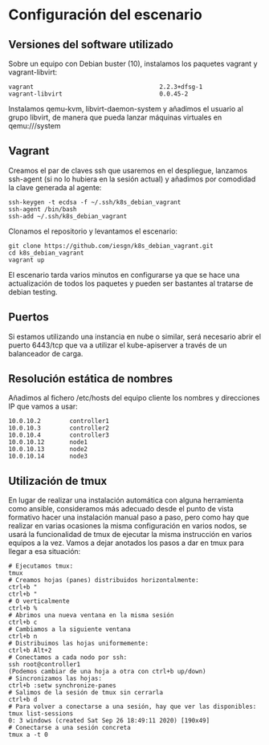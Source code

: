 # Configuración del escenario

## Versiones del software utilizado

Sobre un equipo con Debian buster (10), instalamos los paquetes
vagrant y vagrant-libvirt:

```
vagrant                                   2.2.3+dfsg-1
vagrant-libvirt                           0.0.45-2
```

Instalamos qemu-kvm, libvirt-daemon-system y añadimos el usuario al
grupo libvirt, de manera que pueda lanzar máquinas virtuales en
qemu:///system

## Vagrant

Creamos el par de claves ssh que usaremos en el despliegue, lanzamos
ssh-agent (si no lo hubiera en la sesión actual) y añadimos por
comodidad la clave generada al agente:

```
ssh-keygen -t ecdsa -f ~/.ssh/k8s_debian_vagrant
ssh-agent /bin/bash
ssh-add ~/.ssh/k8s_debian_vagrant
```

Clonamos el repositorio y levantamos el escenario:

```
git clone https://github.com/iesgn/k8s_debian_vagrant.git
cd k8s_debian_vagrant
vagrant up
```

El escenario tarda varios minutos en configurarse ya que se hace una
actualización de todos los paquetes y pueden ser bastantes al tratarse
de debian testing.

## Puertos

Si estamos utilizando una instancia en nube o similar, será necesario
abrir el puerto 6443/tcp que va a utilizar el kube-apiserver a través
de un balanceador de carga.

## Resolución estática de nombres

Añadimos al fichero /etc/hosts del equipo cliente los nombres y
direcciones IP que vamos a usar:

```
10.0.10.2        controller1
10.0.10.3        controller2
10.0.10.4        controller3
10.0.10.12       node1
10.0.10.13       node2
10.0.10.14       node3
```

## Utilización de tmux

En lugar de realizar una instalación automática con alguna herramienta
como ansible, consideramos más adecuado desde el punto de vista
formativo hacer una instalación manual paso a paso, pero como hay que
realizar en varias ocasiones la misma configuración en varios nodos,
se usará la funcionalidad de tmux de ejecutar la misma instrucción en
varios equipos a la vez. Vamos a dejar anotados los pasos a dar en
tmux para llegar a esa situación:

```
# Ejecutamos tmux:
tmux
# Creamos hojas (panes) distribuidos horizontalmente:
ctrl+b "
ctrl+b "
# O verticalmente
ctrl+b %
# Abrimos una nueva ventana en la misma sesión
ctrl+b c
# Cambiamos a la siguiente ventana
ctrl+b n
# Distribuimos las hojas uniformemente:
ctrl+b Alt+2
# Conectamos a cada nodo por ssh:
ssh root@controller1
(Podemos cambiar de una hoja a otra con ctrl+b up/down)
# Sincronizamos las hojas:
ctrl+b :setw synchronize-panes
# Salimos de la sesión de tmux sin cerrarla
ctrl+b d
# Para volver a conectarse a una sesión, hay que ver las disponibles: 
tmux list-sessions
0: 3 windows (created Sat Sep 26 18:49:11 2020) [190x49]
# Conectarse a una sesión concreta
tmux a -t 0
```
